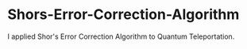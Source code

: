 # Shors-Error-Correction-Algorithm
I applied Shor's Error Correction Algorithm to Quantum Teleportation.
